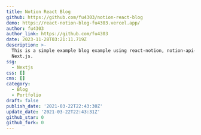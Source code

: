 ```yaml
---
title: Notion React Blog
github: https://github.com/fu4303/notion-react-blog
demo: https://react-notion-blog-fu4303.vercel.app/
author: fu4303
author_link: https://github.com/fu4303
date: 2023-11-28T03:21:11.719Z
description: >-
  This is a simple example blog example using react-notion, notion-api-worker &
  Next.js.
ssg:
  - Nextjs
css: []
cms: []
category:
  - Blog
  - Portfolio
draft: false
publish_date: '2021-03-22T22:43:30Z'
update_date: '2021-03-22T22:43:31Z'
github_star: 0
github_fork: 0
---
```

